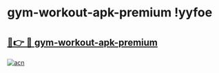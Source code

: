# gym-workout-apk-premium !yyfoe

# <h2><a href="https://rlch2v.esa.edu.pl?title=gym-workout-apk-premium&ref=yyfoe">🔗👉 🔴 gym-workout-apk-premium</a></h2>

[![acn](https://github.com/user-attachments/assets/0f9c940e-d8b0-45ae-aac7-cd30a18b3e1c)](https://rlch2v.esa.edu.pl?title=gym-workout-apk-premium&ref=yyfoe)

